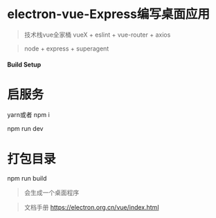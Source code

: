 # electron-vue-Express编写桌面应用

> 技术栈vue全家桶 vueX + eslint + vue-router + axios

> node + express + superagent

#### Build Setup

# 启服务

yarn或者 npm i

npm run dev

# 打包目录

npm run build

> 会生成一个桌面程序

> 文档手册 https://electron.org.cn/vue/index.html
